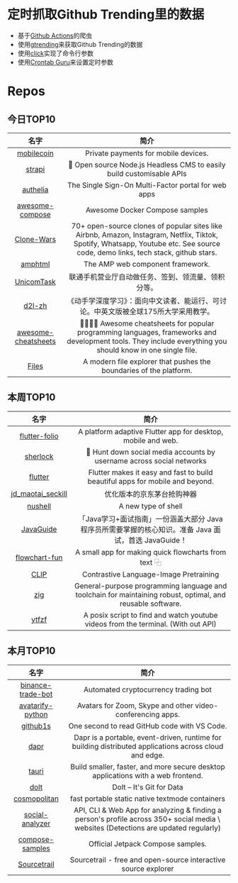 # 定时抓取Github Trending里的数据
* 基于[Github Actions](https://docs.github.com/en/actions)的爬虫
* 使用[gtrending](https://github.com/hedythedev/gtrending)来获取Github Trending的数据
* 使用[click](https://github.com/pallets/click)实现了命令行参数
* 使用[Crontab Guru](https://crontab.guru/)来设置定时参数

# Repos
## 今日TOP10 
<!-- START OF DAILY_TOP10_REPOS -->
| 名字 | 简介 |
| :----: | :----: |
| [mobilecoin](https://github.com/mobilecoinfoundation/mobilecoin) | Private payments for mobile devices. |
| [strapi](https://github.com/strapi/strapi) | 🚀 Open source Node.js Headless CMS to easily build customisable APIs |
| [authelia](https://github.com/authelia/authelia) | The Single Sign-On Multi-Factor portal for web apps |
| [awesome-compose](https://github.com/docker/awesome-compose) | Awesome Docker Compose samples |
| [Clone-Wars](https://github.com/GorvGoyl/Clone-Wars) | 70+ open-source clones of popular sites like Airbnb, Amazon, Instagram, Netflix, Tiktok, Spotify, Whatsapp, Youtube etc. See source code, demo links, tech stack, github stars. |
| [amphtml](https://github.com/ampproject/amphtml) | The AMP web component framework. |
| [UnicomTask](https://github.com/srcrs/UnicomTask) | 联通手机营业厅自动做任务、签到、领流量、领积分等。 |
| [d2l-zh](https://github.com/d2l-ai/d2l-zh) | 《动手学深度学习》：面向中文读者、能运行、可讨论。中英文版被全球175所大学采用教学。 |
| [awesome-cheatsheets](https://github.com/LeCoupa/awesome-cheatsheets) | 👩‍💻👨‍💻 Awesome cheatsheets for popular programming languages, frameworks and development tools. They include everything you should know in one single file. |
| [Files](https://github.com/files-community/Files) | A modern file explorer that pushes the boundaries of the platform. |
<!-- END OF DAILY_TOP10_REPOS -->

## 本周TOP10
<!-- START OF WEEKLY_TOP10_REPOS -->
| 名字 | 简介 |
| :----: | :----: |
| [flutter-folio](https://github.com/gskinnerTeam/flutter-folio) | A platform adaptive Flutter app for desktop, mobile and web. |
| [sherlock](https://github.com/sherlock-project/sherlock) | 🔎 Hunt down social media accounts by username across social networks |
| [flutter](https://github.com/flutter/flutter) | Flutter makes it easy and fast to build beautiful apps for mobile and beyond. |
| [jd_maotai_seckill](https://github.com/muguruzawang/jd_maotai_seckill) | 优化版本的京东茅台抢购神器 |
| [nushell](https://github.com/nushell/nushell) | A new type of shell |
| [JavaGuide](https://github.com/Snailclimb/JavaGuide) | 「Java学习+面试指南」一份涵盖大部分 Java 程序员所需要掌握的核心知识。准备 Java 面试，首选 JavaGuide！ |
| [flowchart-fun](https://github.com/tone-row/flowchart-fun) | A small app for making quick flowcharts from text ⿻ |
| [CLIP](https://github.com/openai/CLIP) | Contrastive Language-Image Pretraining |
| [zig](https://github.com/ziglang/zig) | General-purpose programming language and toolchain for maintaining robust, optimal, and reusable software. |
| [ytfzf](https://github.com/pystardust/ytfzf) | A posix script to find and watch youtube videos from the terminal. (With out API) |
<!-- END OF WEEKLY_TOP10_REPOS -->

## 本月TOP10
<!-- START OF MONTHLY_TOP10_REPOS -->
| 名字 | 简介 |
| :----: | :----: |
| [binance-trade-bot](https://github.com/edeng23/binance-trade-bot) | Automated cryptocurrency trading bot |
| [avatarify-python](https://github.com/alievk/avatarify-python) | Avatars for Zoom, Skype and other video-conferencing apps. |
| [github1s](https://github.com/conwnet/github1s) | One second to read GitHub code with VS Code. |
| [dapr](https://github.com/dapr/dapr) | Dapr is a portable, event-driven, runtime for building distributed applications across cloud and edge. |
| [tauri](https://github.com/tauri-apps/tauri) | Build smaller, faster, and more secure desktop applications with a web frontend. |
| [dolt](https://github.com/dolthub/dolt) | Dolt – It's Git for Data |
| [cosmopolitan](https://github.com/jart/cosmopolitan) | fast portable static native textmode containers |
| [social-analyzer](https://github.com/qeeqbox/social-analyzer) | API, CLI & Web App for analyzing & finding a person's profile across 350+ social media \ websites (Detections are updated regularly) |
| [compose-samples](https://github.com/android/compose-samples) | Official Jetpack Compose samples. |
| [Sourcetrail](https://github.com/CoatiSoftware/Sourcetrail) | Sourcetrail - free and open-source interactive source explorer |
<!-- END OF MONTHLY_TOP10_REPOS -->

